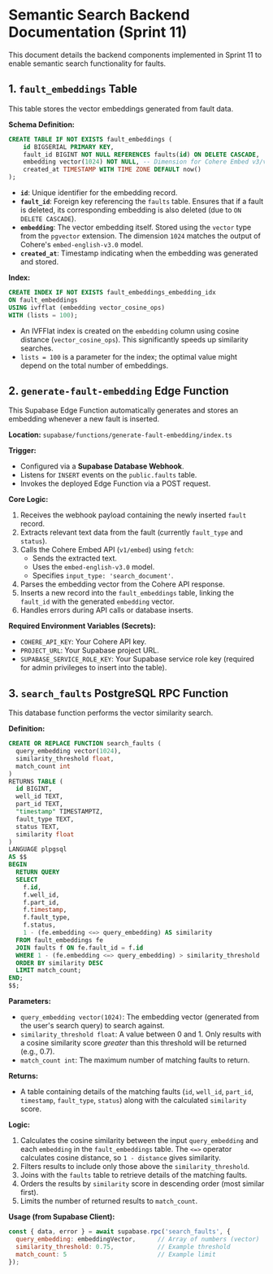 # Semantic Search Backend Documentation (Sprint 11)

This document details the backend components implemented in Sprint 11 to enable semantic search functionality for faults.

## 1. `fault_embeddings` Table

This table stores the vector embeddings generated from fault data.

**Schema Definition:**

```sql
CREATE TABLE IF NOT EXISTS fault_embeddings (
    id BIGSERIAL PRIMARY KEY,
    fault_id BIGINT NOT NULL REFERENCES faults(id) ON DELETE CASCADE,
    embedding vector(1024) NOT NULL, -- Dimension for Cohere Embed v3/v4 models
    created_at TIMESTAMP WITH TIME ZONE DEFAULT now()
);
```

- **`id`**: Unique identifier for the embedding record.
- **`fault_id`**: Foreign key referencing the `faults` table. Ensures that if a fault is deleted, its corresponding embedding is also deleted (due to `ON DELETE CASCADE`).
- **`embedding`**: The vector embedding itself. Stored using the `vector` type from the `pgvector` extension. The dimension `1024` matches the output of Cohere's `embed-english-v3.0` model.
- **`created_at`**: Timestamp indicating when the embedding was generated and stored.

**Index:**

```sql
CREATE INDEX IF NOT EXISTS fault_embeddings_embedding_idx
ON fault_embeddings
USING ivfflat (embedding vector_cosine_ops)
WITH (lists = 100);
```

- An IVFFlat index is created on the `embedding` column using cosine distance (`vector_cosine_ops`). This significantly speeds up similarity searches.
- `lists = 100` is a parameter for the index; the optimal value might depend on the total number of embeddings.

## 2. `generate-fault-embedding` Edge Function

This Supabase Edge Function automatically generates and stores an embedding whenever a new fault is inserted.

**Location:** `supabase/functions/generate-fault-embedding/index.ts`

**Trigger:**
- Configured via a **Supabase Database Webhook**.
- Listens for `INSERT` events on the `public.faults` table.
- Invokes the deployed Edge Function via a POST request.

**Core Logic:**
1. Receives the webhook payload containing the newly inserted `fault` record.
2. Extracts relevant text data from the fault (currently `fault_type` and `status`).
3. Calls the Cohere Embed API (`v1/embed`) using `fetch`:
   - Sends the extracted text.
   - Uses the `embed-english-v3.0` model.
   - Specifies `input_type: 'search_document'`.
4. Parses the embedding vector from the Cohere API response.
5. Inserts a new record into the `fault_embeddings` table, linking the `fault_id` with the generated `embedding` vector.
6. Handles errors during API calls or database inserts.

**Required Environment Variables (Secrets):**
- `COHERE_API_KEY`: Your Cohere API key.
- `PROJECT_URL`: Your Supabase project URL.
- `SUPABASE_SERVICE_ROLE_KEY`: Your Supabase service role key (required for admin privileges to insert into the table).

## 3. `search_faults` PostgreSQL RPC Function

This database function performs the vector similarity search.

**Definition:**

```sql
CREATE OR REPLACE FUNCTION search_faults (
  query_embedding vector(1024),
  similarity_threshold float,
  match_count int
)
RETURNS TABLE (
  id BIGINT,
  well_id TEXT,
  part_id TEXT,
  "timestamp" TIMESTAMPTZ,
  fault_type TEXT,
  status TEXT,
  similarity float
)
LANGUAGE plpgsql
AS $$
BEGIN
  RETURN QUERY
  SELECT
    f.id,
    f.well_id,
    f.part_id,
    f.timestamp,
    f.fault_type,
    f.status,
    1 - (fe.embedding <=> query_embedding) AS similarity
  FROM fault_embeddings fe
  JOIN faults f ON fe.fault_id = f.id
  WHERE 1 - (fe.embedding <=> query_embedding) > similarity_threshold
  ORDER BY similarity DESC
  LIMIT match_count;
END;
$$;
```

**Parameters:**
- `query_embedding vector(1024)`: The embedding vector (generated from the user's search query) to search against.
- `similarity_threshold float`: A value between 0 and 1. Only results with a cosine similarity score *greater* than this threshold will be returned (e.g., 0.7).
- `match_count int`: The maximum number of matching faults to return.

**Returns:**
- A table containing details of the matching faults (`id`, `well_id`, `part_id`, `timestamp`, `fault_type`, `status`) along with the calculated `similarity` score.

**Logic:**
1. Calculates the cosine similarity between the input `query_embedding` and each `embedding` in the `fault_embeddings` table. The `<=>` operator calculates cosine distance, so `1 - distance` gives similarity.
2. Filters results to include only those above the `similarity_threshold`.
3. Joins with the `faults` table to retrieve details of the matching faults.
4. Orders the results by `similarity` score in descending order (most similar first).
5. Limits the number of returned results to `match_count`.

**Usage (from Supabase Client):**
```javascript
const { data, error } = await supabase.rpc('search_faults', {
  query_embedding: embeddingVector,      // Array of numbers (vector)
  similarity_threshold: 0.75,            // Example threshold
  match_count: 5                         // Example limit
});
``` 